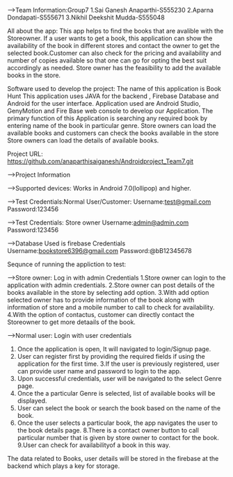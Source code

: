 -->Team Information:Group7
1.Sai Ganesh Anaparthi-S555230
2.Aparna Dondapati-S555671
3.Nikhil Deekshit Mudda-S555048

All about the app:
This app helps to find the books that are avalible with the Storeowner. If a user wants to get a book, this application can show the availability of the book in different stores and contact the owner to get the selected book.Customer can also check for the pricing and availability and number of copies available so that one can go for opting the best suit accordingly as needed. Store owner has the feasibility to add the available books in the store.

Software used to develop the project:
The name of this application is Book Hunt
This application uses JAVA for the backend ,  Firebase Database and Android for the user interface.
Application used are Android Studio, GenyMotion and Fire Base web console to develop our Application.
The primary function of this Application is searching any required book by entering name of the book in particular genre.
Store owners can load the available books and customers can check the books available in the store
Store owners can load the details of available books.

Project URL: https://github.com/anaparthisaiganesh/Androidproject_Team7.git

-->Project Information 

-->Supported devices:
Works in Android 7.0(lollipop) and higher.
 


-->Test Credentials:Normal User/Customer:
Username:test@gmail.com
Password:123456

-->Test Credentials: Store owner
Username:admin@admin.com
Password:123456

-->Database Used is firebase
Credentials
Username:bookstore6396@gmail.com
Password:@bB12345678


Sequnce of running the appliction to test:

-->Store owner: Log in with admin Credentials
1.Store owner can login to the application with admin credentials.
2.Store owner can post details of the books available in the store by selecting add option.
3.With add option selected owner has to provide information of the book along with information of store and a mobile number to call to check for availability.
4.With the option of contactus, customer can directly contact the Storeowner to get more detaails of the book.

-->Normal user: Login with user credentials
1. Once the application is open, It will navigated to login/Signup page.
2. User can register first by providing the required fields if using the application for the first time.
3.If the user is previously registered, user can provide user name and password to login to the app.
4. Upon successful credentials, user will be navigated to the select Genre page.
5. Once the a particular Genre is selected, list of available books will be displayed.
6. User can select the book or search the book based on the name of the book.
7. Once the user selects a particular book, the app navigates the user to the book details page.
8.There is a contact owner button to call particular number that is given by store owner to contact for the book.
9.User can check for availabilityof a book in this way.

The data related to Books, user details will be stored in the firebase at the backend which plays a key for storage.




